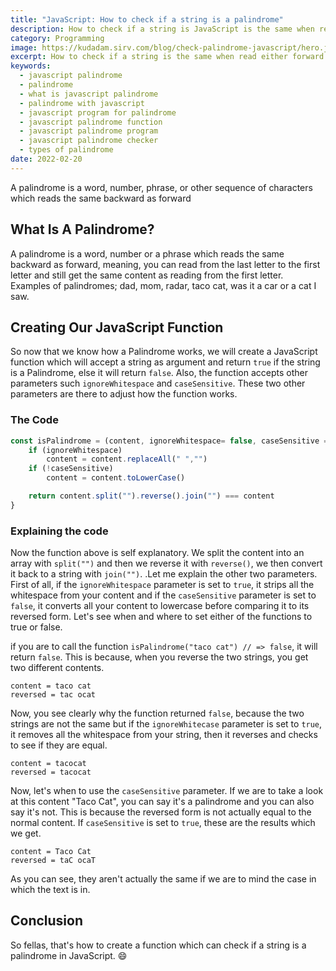 ```yaml
---
title: "JavaScript: How to check if a string is a palindrome"
description: How to check if a string is JavaScript is the same when read backwards or forward
category: Programming
image: https://kudadam.sirv.com/blog/check-palindrome-javascript/hero.jpg
excerpt: How to check if a string is the same when read either forward or backwards
keywords:
  - javascript palindrome
  - palindrome
  - what is javascript palindrome
  - palindrome with javascript
  - javascript program for palindrome
  - javascript palindrome function
  - javascript palindrome program
  - javascript palindrome checker
  - types of palindrome
date: 2022-02-20
---
```


<p class="intro">
    A palindrome is a word, number, phrase, or other sequence of characters which reads the same backward as forward
</p>

## What Is A Palindrome?

A palindrome is a word, number or a phrase which reads the same backward as forward, meaning, you can read from the last letter to the first letter and still get the same content as reading from the first letter. Examples of palindromes; dad, mom, radar, taco cat, was it a car or a cat I saw.

## Creating Our JavaScript Function

So now that we know how a Palindrome works, we will create a JavaScript function which will accept a string as argument and return `true` if the string is a Palindrome, else it will return `false`.
Also, the function accepts other parameters such `ignoreWhitespace` and `caseSensitive`.
These two other parameters are there to adjust how the function works.

### The Code

```javascript
const isPalindrome = (content, ignoreWhitespace= false, caseSensitive = false) =>{
    if (ignoreWhitespace)
        content = content.replaceAll(" ","")
    if (!caseSensitive)
        content = content.toLowerCase()

    return content.split("").reverse().join("") === content
}
```

### Explaining the code

Now the function above is self explanatory. We split the content into an array with `split("")` and then we reverse it with `reverse()`, we then convert it back to a string with `join("")`. .Let me explain the other two parameters. First of all, if the `ignoreWhitespace` parameter is set to `true`, it strips all the whitespace from your content and if the `caseSensitive` parameter is set to `false`, it converts all your content to lowercase before comparing it to its reversed form. Let's see when and where to set either of the functions to true or false.

if you are to call the function `isPalindrome("taco cat") // => false`, it will return `false`. This is because, when you reverse the two strings, you get two different contents.

```
content = taco cat
reversed = tac ocat
```

Now, you see clearly why the function returned `false`, because the two strings are not the same but if the `ignoreWhitecase` parameter is set to `true`, it removes all the whitespace from your string, then it reverses and checks to see if they are equal.

```
content = tacocat
reversed = tacocat
```

Now, let's when to use the `caseSensitive` parameter. If we are to take a look at this content "Taco Cat", you can say it's a palindrome and you can also say it's not. This is because the reversed form is not actually equal to the normal content. If `caseSensitive` is set to `true`, these are the results which we get.

```
content = Taco Cat
reversed = taC ocaT
```

As you can see, they aren't actually the same if we are to mind the case in which the text is in.

## Conclusion

So fellas, that's how to create a function which can check if a string is a palindrome in JavaScript.
:smile: